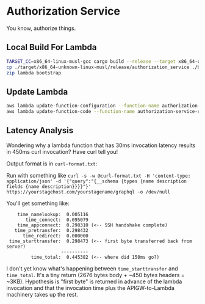 # Authorization Service

You know, authorize things.

## Local Build For Lambda

```sh
TARGET_CC=x86_64-linux-musl-gcc cargo build --release --target x86_64-unknown-linux-musl
cp ./target/x86_64-unknown-linux-musl/release/authorization_service ./bootstrap
zip lambda bootstrap
```

## Update Lambda

```sh
aws lambda update-function-configuration --function-name authorization-service-responder-Responder-CFGENERATEDID  --runtime provided
aws lambda update-function-code --function-name authorization-service-responder-Responder-CFGENERATEDID --zip-file fileb://lambda.zip
```

## Latency Analysis

Wondering why a lambda function that has 30ms invocation latency results in 450ms curl invocation?
Have curl tell you!

Output format is in `curl-format.txt`:

Run with something like `curl -s -w @curl-format.txt -H 'content-type: application/json' -d '{"query":"{__schema {types {name description fields {name description}}}}"}' https://yourstagehost.com/yourstagename/graphql -o /dev/null`

You'll get something like:
```
    time_namelookup:  0.005116
       time_connect:  0.095079
    time_appconnect:  0.298310 (<-- SSH handshake complete)
   time_pretransfer:  0.298432
      time_redirect:  0.000000
 time_starttransfer:  0.298473 (<-- first byte transferred back from server)
                    ----------
         time_total:  0.445382 (<-- where did 150ms go?)
```

I don't yet know what's happening between `time_starttransfer` and `time_total`. It's a tiny
return (2676 bytes body + ~450 bytes headers = ~3KB). Hypothesis is "first byte" is returned
in advance of the lambda invocation and that the invocation time plus the APIGW-to-Lambda
machinery takes up the rest.
